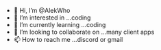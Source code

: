 - 👋 Hi, I’m @AlekWho
- 👀 I’m interested in ...coding 
- 🌱 I’m currently learning ...coding
- 💞️ I’m looking to collaborate on ...many client apps
- 📫 How to reach me ...discord or gmail

<!---
AlekWho/AlekWho is a ✨ special ✨ repository because its `README.md` (this file) appears on your GitHub profile.
You can click the Preview link to take a look at your changes.
--->
